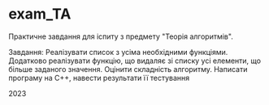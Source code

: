 # exam_TA
Практичне завдання для іспиту з предмету "Теорія алгоритмів". 

Завдання:
Реалізувати список з усіма необхідними функціями. Додатково реалізувати функцію, що видаляє зі списку усі елементи, що більше заданого значення.
Оцінити складність алгоритму. Написати програму на С++, навести результати її тестування


2023
